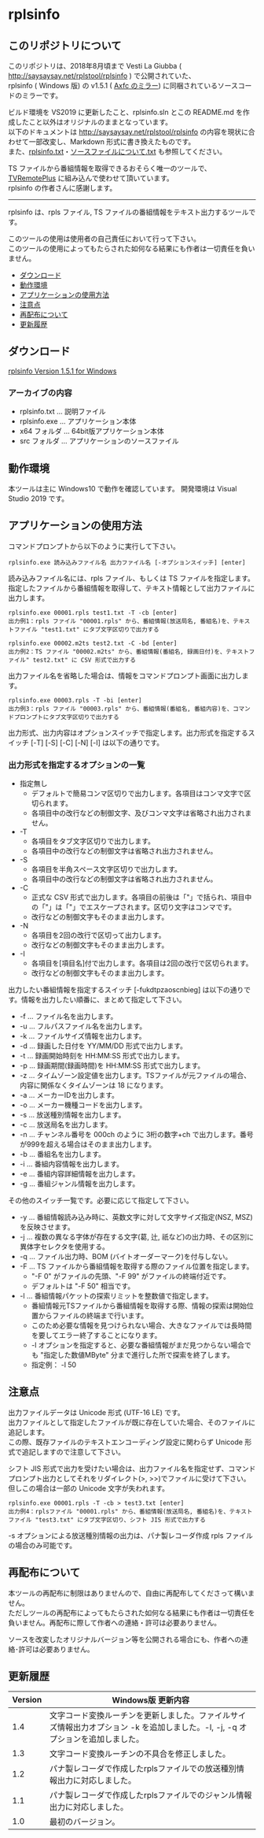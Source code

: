 
# rplsinfo

## このリポジトリについて

このリポジトリは、2018年8月頃まで Vesti La Giubba ( http://saysaysay.net/rplstool/rplsinfo ) で公開されていた、  
rplsinfo ( Windows 版) の v1.5.1 ( [Axfc のミラー](http://www.axfc.net/u/3933238)) に同梱されているソースコードのミラーです。  

ビルド環境を VS2019 に更新したこと、rplsinfo.sln とこの README.md を作成したこと以外はオリジナルのままとなっています。  
以下のドキュメントは http://saysaysay.net/rplstool/rplsinfo の内容を現状に合わせて一部改変し、Markdown 形式に書き換えたものです。  
また、[rplsinfo.txt](rplsinfo.txt)・[ソースファイルについて.txt](ソースファイルについて.txt) も参照してください。

TS ファイルから番組情報を取得できるおそらく唯一のツールで、[TVRemotePlus](https://github.com/tsukumijima/TVRemotePlus) に組み込んで使わせて頂いています。  
rplsinfo の作者さんに感謝します。

----

rplsinfo は、rpls ファイル, TS ファイルの番組情報をテキスト出力するツールです。

このツールの使用は使用者の自己責任において行って下さい。  
このツールの使用によってもたらされた如何なる結果にも作者は一切責任を負いません。

* [ダウンロード](#ダウンロード)
* [動作環境](#動作環境)
* [アプリケーションの使用方法](#アプリケーションの使用方法])
* [注意点](#注意点)
* [再配布について](#再配布について)
* [更新履歴](#更新履歴)

## ダウンロード
[rplsinfo Version 1.5.1 for Windows](https://github.com/tsukumijima/rplsinfo/releases/download/v1.5.1/rplsinfo151.zip)

### アーカイブの内容
* rplsinfo.txt … 説明ファイル
* rplsinfo.exe … アプリケーション本体
* x64 フォルダ … 64bit版アプリケーション本体
* src フォルダ … アプリケーションのソースファイル

## 動作環境
本ツールは主に Windows10 で動作を確認しています。
開発環境は Visual Studio 2019 です。

## アプリケーションの使用方法
コマンドプロンプトから以下のように実行して下さい。

    rplsinfo.exe 読み込みファイル名 出力ファイル名 [-オプションスイッチ] [enter]

読み込みファイル名には、rpls ファイル、もしくは TS ファイルを指定します。  
指定したファイルから番組情報を取得して、テキスト情報として出力ファイルに出力します。

    rplsinfo.exe 00001.rpls test1.txt -T -cb [enter]
    出力例1：rpls ファイル "00001.rpls" から、番組情報(放送局名, 番組名)を、テキストファイル "test1.txt" にタブ文字区切りで出力する

    rplsinfo.exe 00002.m2ts test2.txt -C -bd [enter]
    出力例2：TS ファイル "00002.m2ts" から、番組情報(番組名, 録画日付)を、テキストファイル" test2.txt" に CSV 形式で出力する

出力ファイル名を省略した場合は、情報をコマンドプロンプト画面に出力します。

    rplsinfo.exe 00003.rpls -T -bi [enter]
    出力例3：rpls ファイル "00003.rpls" から、番組情報(番組名, 番組内容)を、コマンドプロンプトにタブ文字区切りで出力する

出力形式、出力内容はオプションスイッチで指定します。出力形式を指定するスイッチ [-T] [-S] [-C] [-N] [-I] は以下の通りです。

### 出力形式を指定するオプションの一覧

* 指定無し
  - デフォルトで簡易コンマ区切りで出力します。各項目はコンマ文字で区切られます。
  - 各項目中の改行などの制御文字、及びコンマ文字は省略され出力されません。
* -T
  - 各項目をタブ文字区切りで出力します。
  - 各項目中の改行などの制御文字は省略され出力されません。
* -S
  - 各項目を半角スペース文字区切りで出力します。
  - 各項目中の改行などの制御文字は省略され出力されません。
* -C
  - 正式な CSV 形式で出力します。各項目の前後は「"」で括られ、項目中の「"」は「"」でエスケープされます。区切り文字はコンマです。
  - 改行などの制御文字もそのまま出力します。
* -N
  - 各項目を2回の改行で区切って出力します。
  - 改行などの制御文字もそのまま出力します。
* -I
  - 各項目を[項目名]付で出力します。各項目は2回の改行で区切られます。
  - 改行などの制御文字もそのまま出力します。

出力したい番組情報を指定するスイッチ [-fukdtpzaoscnbieg] は以下の通りです。情報を出力したい順番に、まとめて指定して下さい。

* -f … ファイル名を出力します。
* -u … フルパスファイル名を出力します。
* -k … ファイルサイズ情報を出力します。
* -d … 録画した日付を YY/MM/DD 形式で出力します。
* -t … 録画開始時刻を HH:MM:SS 形式で出力します。
* -p … 録画期間(録画時間)を HH:MM:SS 形式で出力します。
* -z … タイムゾーン設定値を出力します。TSファイルが元ファイルの場合、内容に関係なくタイムゾーンは 18 になります。
* -a … メーカーIDを出力します。
* -o … メーカー機種コードを出力します。
* -s … 放送種別情報を出力します。
* -c … 放送局名を出力します。
* -n … チャンネル番号を 000ch のように 3桁の数字+ch で出力します。番号が999を超える場合はそのまま出力します。
* -b … 番組名を出力します。
* -i … 番組内容情報を出力します。
* -e … 番組内容詳細情報を出力します。
* -g … 番組ジャンル情報を出力します。

その他のスイッチ一覧です。必要に応じて指定して下さい。

* -y … 番組情報読み込み時に、英数文字に対して文字サイズ指定(NSZ, MSZ)を反映させます。
* -j … 複数の異なる字体が存在する文字(葛, 辻, 祇など)の出力時、その区別に異体字セレクタを使用する。
* -q … ファイル出力時、BOM (バイトオーダーマーク)を付与しない。
* -F … TS ファイルから番組情報を取得する際のファイル位置を指定します。
  - "-F 0" がファイルの先頭、"-F 99" がファイルの終端付近です。
  - デフォルトは "-F 50" 相当です。
* -l … 番組情報パケットの探索リミットを整数値で指定します。
  - 番組情報元TSファイルから番組情報を取得する際、情報の探索は開始位置からファイルの終端まで行います。
  - このため必要な情報を見つけられない場合、大きなファイルでは長時間を要してエラー終了することになります。
  - -l オプションを指定すると、必要な番組情報がまだ見つからない場合でも "指定した数値MByte" 分まで進行した所で探索を終了します。
  - 指定例： -l 50

## 注意点

出力ファイルデータは Unicode 形式 (UTF-16 LE) です。  
出力ファイルとして指定したファイルが既に存在していた場合、そのファイルに追記します。  
この際、既存ファイルのテキストエンコーディング設定に関わらず Unicode 形式で追記しますので注意して下さい。  

シフト JIS 形式で出力を受けたい場合は、出力ファイル名を指定せず、コマンドプロンプト出力としてそれをリダイレクト(>, >>)でファイルに受けて下さい。  
但しこの場合は一部の Unicode 文字が失われます。

    rplsinfo.exe 00001.rpls -T -cb > test3.txt [enter]
    出力例4：rplsファイル "00001.rpls" から、番組情報(放送局名, 番組名)を、テキストファイル "test3.txt" にタブ文字区切り、シフト JIS 形式で出力する

-s オプションによる放送種別情報の出力は、パナ製レコーダ作成 rpls ファイルの場合のみ可能です。

## 再配布について

本ツールの再配布に制限はありませんので、自由に再配布してくださって構いません。  
ただしツールの再配布によってもたらされた如何なる結果にも作者は一切責任を負いません。再配布に際して作者への連絡・許可は必要ありません。

ソースを改変したオリジナルバージョン等を公開される場合にも、作者への連絡･許可は必要ありません。

## 更新履歴

Version | Windows版 更新内容
---- | ----
1.4 | 文字コード変換ルーチンを更新しました。ファイルサイズ情報出力オプション -k を追加しました。-l, -j, -q オプションを追加しました。
1.3 | 文字コード変換ルーチンの不具合を修正しました。
1.2 | パナ製レコーダで作成したrplsファイルでの放送種別情報出力に対応しました。
1.1 | パナ製レコーダで作成したrplsファイルでのジャンル情報出力に対応しました。
1.0 | 最初のバージョン。
